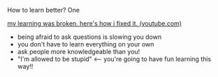How to learn better? One 

[my learning was broken. here's how i fixed it. (youtube.com)](https://www.youtube.com/watch?v=K7v3zt-iGwA)
- being afraid to ask questions is slowing you down
- you don't have to learn everything on your own
- ask people more knowledgeable than you!
- "I'm allowed to be stupid" <-- you're going to have fun learning this way!!